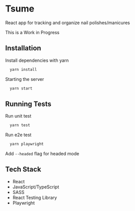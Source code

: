 
# Tsume

React app for tracking and organize nail polishes/manicures

This is a Work in Progress



## Installation

Install dependencies with yarn

```bash
  yarn install
```

Starting the server

```bash
  yarn start
```
    
## Running Tests

Run unit test

```bash
  yarn test
```

Run e2e test

```bash
  yarn playwright
```
Add `--headed` flag for headed mode


## Tech Stack

- React
- JavaScript/TypeScript
- SASS
- React Testing Library
- Playwright

